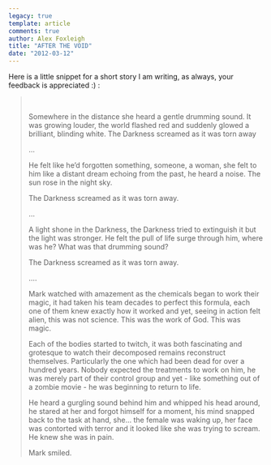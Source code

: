 ```yaml
---
legacy: true 
template: article 
comments: true 
author: Alex Foxleigh
title: "AFTER THE VOID"
date: "2012-03-12"
---
```


Here is a little snippet for a short story I am writing, as always, your feedback is appreciated :) :

>  
> 
> Somewhere in the distance she heard a gentle drumming sound. It was growing louder, the world flashed red and suddenly glowed a brilliant, blinding white. The Darkness screamed as it was torn away
> 
> ...
> 
> He felt like he’d forgotten something, someone, a woman, she felt to him like a distant dream echoing from the past, he heard a noise. The sun rose in the night sky.
> 
> The Darkness screamed as it was torn away.
> 
> …
> 
> A light shone in the Darkness, the Darkness tried to extinguish it but the light was stronger. He felt the pull of life surge through him, where was he? What was that drumming sound?
> 
> The Darkness screamed as it was torn away.
> 
> ….
> 
> Mark watched with amazement as the chemicals began to work their magic, it had taken his team decades to perfect this formula, each one of them knew exactly how it worked and yet, seeing in action felt alien, this was not science. This was the work of God. This was magic.
> 
> Each of the bodies started to twitch, it was both fascinating and grotesque to watch their decomposed remains reconstruct themselves. Particularly the one which had been dead for over a hundred years. Nobody expected the treatments to work on him, he was merely part of their control group and yet - like something out of a zombie movie - he was beginning to return to life.
> 
> He heard a gurgling sound behind him and whipped his head around, he stared at her and forgot himself for a moment, his mind snapped back to the task at hand, she... the female was waking up, her face was contorted with terror and it looked like she was trying to scream. He knew she was in pain.
> 
> Mark smiled.
